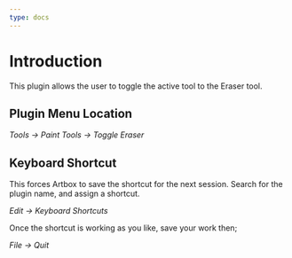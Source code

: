 ```yaml
---
type: docs
---
```


# Introduction

This plugin allows the user to toggle the active tool to the Eraser tool.

## Plugin Menu Location 

_Tools -> Paint Tools -> Toggle Eraser_

## Keyboard Shortcut

This forces Artbox to save the shortcut for the next session. Search for the plugin name, and assign a shortcut.

_Edit -> Keyboard Shortcuts_

Once the shortcut is working as you like, save your work then;  

_File -> Quit_